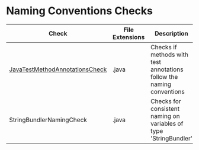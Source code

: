 # Naming Conventions Checks

Check | File Extensions | Description
----- | --------------- | -----------
[JavaTestMethodAnnotationsCheck](checks/java_test_method_annotations_check.markdown) | .java | Checks if methods with test annotations follow the naming conventions |
StringBundlerNamingCheck | .java | Checks for consistent naming on variables of type 'StringBundler' |